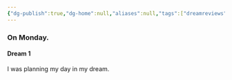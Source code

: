 ```yaml
---
{"dg-publish":true,"dg-home":null,"aliases":null,"tags":["dreamreviews"],"permalink":"/notes/07-journals-calender/dream-notes/may/12-05-2024/","dgPassFrontmatter":true,"updated":"2025-05-19T10:27:31.362+05:30"}
---
```



### On Monday.

#### Dream 1

I was planning my day in my dream.